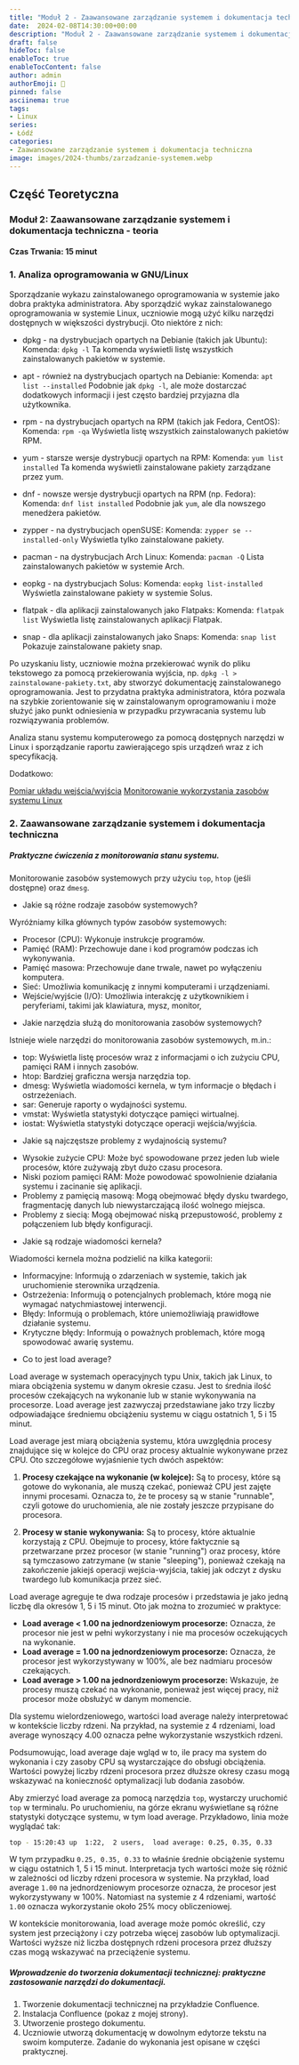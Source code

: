 ```yaml
---
title: "Moduł 2 - Zaawansowane zarządzanie systemem i dokumentacja techniczna  - teoria"
date:  2024-02-08T14:30:00+00:00
description: "Moduł 2 - Zaawansowane zarządzanie systemem i dokumentacja techniczna  - teoria"
draft: false
hideToc: false
enableToc: true
enableTocContent: false
author: admin
authorEmoji: 🐧
pinned: false
asciinema: true
tags:
- Linux
series:
- Łódź
categories:
- Zaawansowane zarządzanie systemem i dokumentacja techniczna 
image: images/2024-thumbs/zarzadzanie-systemem.webp
---
```

## Część Teoretyczna
### Moduł 2: Zaawansowane zarządzanie systemem i dokumentacja techniczna - teoria
#### Czas Trwania: 15 minut

### 1. **Analiza oprogramowania w GNU/Linux**

Sporządzanie wykazu zainstalowanego oprogramowania w systemie jako dobra praktyka administratora. Aby sporządzić wykaz zainstalowanego oprogramowania w systemie Linux, uczniowie mogą użyć kilku narzędzi dostępnych w większości dystrybucji. Oto niektóre z nich:

- dpkg - na dystrybucjach opartych na Debianie (takich jak Ubuntu):
Komenda: `dpkg -l`
Ta komenda wyświetli listę wszystkich zainstalowanych pakietów w systemie.

- apt - również na dystrybucjach opartych na Debianie:
Komenda: `apt list --installed`
Podobnie jak `dpkg -l`, ale może dostarczać dodatkowych informacji i jest często bardziej przyjazna dla użytkownika.

- rpm - na dystrybucjach opartych na RPM (takich jak Fedora, CentOS):
Komenda: `rpm -qa`
Wyświetla listę wszystkich zainstalowanych pakietów RPM.

- yum - starsze wersje dystrybucji opartych na RPM:
Komenda: `yum list installed`
Ta komenda wyświetli zainstalowane pakiety zarządzane przez yum.

- dnf - nowsze wersje dystrybucji opartych na RPM (np. Fedora):
Komenda: `dnf list installed`
Podobnie jak `yum`, ale dla nowszego menedżera pakietów.

- zypper - na dystrybucjach openSUSE:
Komenda: `zypper se --installed-only`
Wyświetla tylko zainstalowane pakiety.

- pacman - na dystrybucjach Arch Linux:
Komenda: `pacman -Q`
Lista zainstalowanych pakietów w systemie Arch.

- eopkg - na dystrybucjach Solus:
Komenda: `eopkg list-installed`
Wyświetla zainstalowane pakiety w systemie Solus.

- flatpak - dla aplikacji zainstalowanych jako Flatpaks:
Komenda: `flatpak list`
Wyświetla listę zainstalowanych aplikacji Flatpak.

- snap - dla aplikacji zainstalowanych jako Snaps:
Komenda: `snap list`
Pokazuje zainstalowane pakiety snap.

Po uzyskaniu listy, uczniowie można przekierować wynik do pliku tekstowego za pomocą przekierowania wyjścia, np. `dpkg -l > zainstalowane-pakiety.txt`, aby stworzyć dokumentację zainstalowanego oprogramowania. Jest to przydatna praktyka administratora, która pozwala na szybkie zorientowanie się w zainstalowanym oprogramowaniu i może służyć jako punkt odniesienia w przypadku przywracania systemu lub rozwiązywania problemów.

Analiza stanu systemu komputerowego za pomocą dostępnych narzędzi w Linux i sporządzanie raportu zawierającego spis urządzeń wraz z ich specyfikacją.

Dodatkowo:

[Pomiar układu wejścia/wyjścia](https://sysadmin.info.pl/pl/blog/pomiar-ukladu-wejscia-wyjscia/)
[Monitorowanie wykorzystania zasobów systemu Linux](https://sysadmin.info.pl/pl/blog/monitorowanie-wykorzystania-zasobow-systemu-linux/)


### 2. **Zaawansowane zarządzanie systemem i dokumentacja techniczna**

##### Praktyczne ćwiczenia z monitorowania stanu systemu.

Monitorowanie zasobów systemowych przy użyciu `top`, `htop` (jeśli dostępne) oraz `dmesg`.

* Jakie są różne rodzaje zasobów systemowych?

Wyróżniamy kilka głównych typów zasobów systemowych:

- Procesor (CPU): Wykonuje instrukcje programów.
- Pamięć (RAM): Przechowuje dane i kod programów podczas ich wykonywania.
- Pamięć masowa: Przechowuje dane trwale, nawet po wyłączeniu komputera.
- Sieć: Umożliwia komunikację z innymi komputerami i urządzeniami.
- Wejście/wyjście (I/O): Umożliwia interakcję z użytkownikiem i peryferiami, takimi jak klawiatura, mysz, monitor,

* Jakie narzędzia służą do monitorowania zasobów systemowych?

Istnieje wiele narzędzi do monitorowania zasobów systemowych, m.in.:

- top: Wyświetla listę procesów wraz z informacjami o ich zużyciu CPU, pamięci RAM i innych zasobów.
- htop: Bardziej graficzna wersja narzędzia top.
- dmesg: Wyświetla wiadomości kernela, w tym informacje o błędach i ostrzeżeniach.
- sar: Generuje raporty o wydajności systemu.
- vmstat: Wyświetla statystyki dotyczące pamięci wirtualnej.
- iostat: Wyświetla statystyki dotyczące operacji wejścia/wyjścia.

* Jakie są najczęstsze problemy z wydajnością systemu?

- Wysokie zużycie CPU: Może być spowodowane przez jeden lub wiele procesów, które zużywają zbyt dużo czasu procesora.
- Niski poziom pamięci RAM: Może powodować spowolnienie działania systemu i zacinanie się aplikacji.
- Problemy z pamięcią masową: Mogą obejmować błędy dysku twardego, fragmentację danych lub niewystarczającą ilość wolnego miejsca.
- Problemy z siecią: Mogą obejmować niską przepustowość, problemy z połączeniem lub błędy konfiguracji.

* Jakie są rodzaje wiadomości kernela?

Wiadomości kernela można podzielić na kilka kategorii:

- Informacyjne: Informują o zdarzeniach w systemie, takich jak uruchomienie sterownika urządzenia.
- Ostrzeżenia: Informują o potencjalnych problemach, które mogą nie wymagać natychmiastowej interwencji.
- Błędy: Informują o problemach, które uniemożliwiają prawidłowe działanie systemu.
- Krytyczne błędy: Informują o poważnych problemach, które mogą spowodować awarię systemu.

* Co to jest load average?

Load average w systemach operacyjnych typu Unix, takich jak Linux, to miara obciążenia systemu w danym okresie czasu. Jest to średnia ilość procesów czekających na wykonanie lub w stanie wykonywania na procesorze. Load average jest zazwyczaj przedstawiane jako trzy liczby odpowiadające średniemu obciążeniu systemu w ciągu ostatnich 1, 5 i 15 minut.

Load average jest miarą obciążenia systemu, która uwzględnia procesy znajdujące się w kolejce do CPU oraz procesy aktualnie wykonywane przez CPU. Oto szczegółowe wyjaśnienie tych dwóch aspektów:

1. **Procesy czekające na wykonanie (w kolejce):** Są to procesy, które są gotowe do wykonania, ale muszą czekać, ponieważ CPU jest zajęte innymi procesami. Oznacza to, że te procesy są w stanie "runnable", czyli gotowe do uruchomienia, ale nie zostały jeszcze przypisane do procesora.

2. **Procesy w stanie wykonywania:** Są to procesy, które aktualnie korzystają z CPU. Obejmuje to procesy, które faktycznie są przetwarzane przez procesor (w stanie "running") oraz procesy, które są tymczasowo zatrzymane (w stanie "sleeping"), ponieważ czekają na zakończenie jakiejś operacji wejścia-wyjścia, takiej jak odczyt z dysku twardego lub komunikacja przez sieć.

Load average agreguje te dwa rodzaje procesów i przedstawia je jako jedną liczbę dla okresów 1, 5 i 15 minut. Oto jak można to zrozumieć w praktyce:

- **Load average < 1.00 na jednordzeniowym procesorze:** Oznacza, że procesor nie jest w pełni wykorzystany i nie ma procesów oczekujących na wykonanie.
- **Load average = 1.00 na jednordzeniowym procesorze:** Oznacza, że procesor jest wykorzystywany w 100%, ale bez nadmiaru procesów czekających.
- **Load average > 1.00 na jednordzeniowym procesorze:** Wskazuje, że procesy muszą czekać na wykonanie, ponieważ jest więcej pracy, niż procesor może obsłużyć w danym momencie. 

Dla systemu wielordzeniowego, wartości load average należy interpretować w kontekście liczby rdzeni. Na przykład, na systemie z 4 rdzeniami, load average wynoszący 4.00 oznacza pełne wykorzystanie wszystkich rdzeni.

Podsumowując, load average daje wgląd w to, ile pracy ma system do wykonania i czy zasoby CPU są wystarczające do obsługi obciążenia. Wartości powyżej liczby rdzeni procesora przez dłuższe okresy czasu mogą wskazywać na konieczność optymalizacji lub dodania zasobów.

Aby zmierzyć load average za pomocą narzędzia `top`, wystarczy uruchomić `top` w terminalu. Po uruchomieniu, na górze ekranu wyświetlane są różne statystyki dotyczące systemu, w tym load average. Przykładowo, linia może wyglądać tak:

```bash
top - 15:20:43 up  1:22,  2 users,  load average: 0.25, 0.35, 0.33
```

W tym przypadku `0.25, 0.35, 0.33` to właśnie średnie obciążenie systemu w ciągu ostatnich 1, 5 i 15 minut. Interpretacja tych wartości może się różnić w zależności od liczby rdzeni procesora w systemie. Na przykład, load average `1.00` na jednordzeniowym procesorze oznacza, że procesor jest wykorzystywany w 100%. Natomiast na systemie z 4 rdzeniami, wartość `1.00` oznacza wykorzystanie około 25% mocy obliczeniowej.

W kontekście monitorowania, load average może pomóc określić, czy system jest przeciążony i czy potrzeba więcej zasobów lub optymalizacji. Wartości wyższe niż liczba dostępnych rdzeni procesora przez dłuższy czas mogą wskazywać na przeciążenie systemu.

##### Wprowadzenie do tworzenia dokumentacji technicznej: praktyczne zastosowanie narzędzi do dokumentacji.

1. Tworzenie dokumentacji technicznej na przykładzie Confluence.
2. Instalacja Confluence (pokaz z mojej strony).
3. Utworzenie prostego dokumentu. 
4. Uczniowie utworzą dokumentację w dowolnym edytorze tekstu na swoim komputerze. Zadanie do wykonania jest opisane w części praktycznej.

